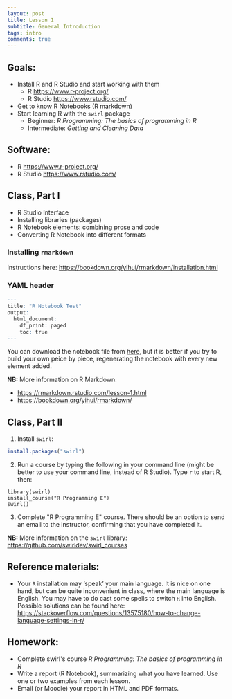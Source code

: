 ```yaml
---
layout: post
title: Lesson 1
subtitle: General Introduction
tags: intro
comments: true
---
```


## Goals:

* Install R and R Studio and start working with them
	* R <https://www.r-project.org/> 
	* R Studio <https://www.rstudio.com/>
* Get to know R Notebooks (R markdown)
* Start learning R with the `swirl` package
	* Beginner: *R Programming: The basics of programming in R*
	* Intermediate: *Getting and Cleaning Data* 

## Software:

* R <https://www.r-project.org/> 
* R Studio <https://www.rstudio.com/>

## Class, Part I

* R Studio Interface
* Installing libraries (packages)
* R Notebook elements: combining prose and code
* Converting R Notebook into different formats

### Installing `rmarkdown`

Instructions here: <https://bookdown.org/yihui/rmarkdown/installation.html>

### YAML header

``` r
---
title: "R Notebook Test"
output:
  html_document:
    df_print: paged
    toc: true
---
```

You can download the notebook file from [here](https://univie-histr-2019.github.io/files/01/rNotebook_Test.Rmd.zip), but it is better if you try to build your own peice by piece, regenerating the notebook with every new element added.

**NB:** More information on R Markdown:

* <https://rmarkdown.rstudio.com/lesson-1.html>
* <https://bookdown.org/yihui/rmarkdown/> 

## Class, Part II

1. Install `swirl`:

``` r
install.packages("swirl")
```

2. Run a course by typing the following in your command line (might be better to use your command line, instead of R Studio). Type `r` to start R, then:

```
library(swirl)
install_course("R Programming E")
swirl()
```

3. Complete "R Programming E" course. There should be an option to send an email to the instructor, confirming that you have completed it.

**NB:** More information on the `swirl` library: <https://github.com/swirldev/swirl_courses>


## Reference materials:

* Your `R` installation may ‘speak’ your main language. It is nice on one hand, but can be quite inconvenient in class, where the main language is English. You may have to do cast some spells to switch `R` into English. Possible solutions can be found here: <https://stackoverflow.com/questions/13575180/how-to-change-language-settings-in-r/>


## Homework:

* Complete swirl's course *R Programming: The basics of programming in R*
* Write a report (R Notebook), summarizing what you have learned. Use one or two examples from each lesson.
* Email (or Moodle) your report in HTML and PDF formats. 

